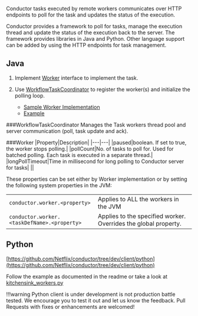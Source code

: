 Conductor tasks executed by remote workers communicates over HTTP endpoints to poll for the task and updates the status of the execution.

Conductor provides a framework to poll for tasks, manage the execution thread and update the status of the execution back to the server.  The framework provides libraries in Java and Python.  Other language support can be added by using the HTTP endpoints for task management.

## Java

1. Implement [Worker](https://github.com/Netflix/conductor/blob/dev/client/src/main/java/com/netflix/conductor/client/worker/Worker.java) interface to implement the task.
2. Use [WorkflowTaskCoordinator](https://github.com/Netflix/conductor/blob/dev/client/src/main/java/com/netflix/conductor/client/task/WorkflowTaskCoordinator.java) to register the worker(s) and initialize the polling loop. 

	* [Sample Worker Implementation](https://github.com/Netflix/conductor/blob/dev/client/src/test/java/com/netflix/conductor/client/sample/SampleWorker.java)
	* [Example](https://github.com/Netflix/conductor/blob/dev/client/src/test/java/com/netflix/conductor/client/sample/Main.java)

###WorkflowTaskCoordinator
Manages the Task workers thread pool and server communication (poll, task update and ack).

###Worker
|Property|Description|
|---|---|
|paused|boolean.  If set to true, the worker stops polling.|
|pollCount|No. of tasks to poll for.  Used for batched polling.  Each task is executed in a separate thread.|
|longPollTimeout|Time in millisecond for long polling to Conductor server for tasks|
||

These properties can be set either by Worker implementation or by setting the following system properties in the JVM:

|||
|---|---|
|`conductor.worker.<property>`|Applies to ALL the workers in the JVM|
|`conductor.worker.<taskDefName>.<property>`|Applies to the specified worker.  Overrides the global property.|


## Python
[https://github.com/Netflix/conductor/tree/dev/client/python](https://github.com/Netflix/conductor/tree/dev/client/python)

Follow the example as documented in the readme or take a look at [kitchensink_workers.py](https://github.com/Netflix/conductor/blob/dev/client/python/kitchensink_workers.py)

!!!warning
	Python client is under development is not production battle tested.  We encourage you to test it out and let us know the feedback.  Pull Requests with fixes or enhancements are welcomed!